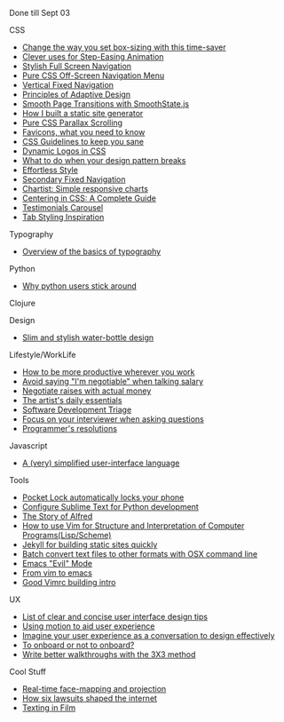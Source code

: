 Done till Sept 03


CSS
* [Change the way you set box-sizing with this time-saver](http://css-tricks.com/inheriting-box-sizing-probably-slightly-better-best-practice/)
* [Clever uses for Step-Easing Animation](http://css-tricks.com/clever-uses-step-easing/)
* [Stylish Full Screen Navigation](http://codyhouse.co/gem/full-screen-pop-out-navigation/)
* [Pure CSS Off-Screen Navigation Menu](http://www.sitepoint.com/pure-css-off-screen-navigation-menu/)
* [Vertical Fixed Navigation](http://codyhouse.co/gem/vertical-fixed-navigation/)
* [Principles of Adaptive Design](http://bradfrost.com/blog/post/the-principles-of-adaptive-design/)
* [Smooth Page Transitions with SmoothState.js](http://css-tricks.com/add-page-transitions-css-smoothstate-js/)
* [How I built a static site generator](http://dbushell.com/2014/07/09/how-i-built-a-static-site-generator/)
* [Pure CSS Parallax Scrolling](http://keithclark.co.uk/articles/pure-css-parallax-websites/)
* [Favicons, what you need to know](http://css-tricks.com/favicon-quiz/)
* [CSS Guidelines to keep you sane](http://cssguidelin.es/)
* [Dynamic Logos in CSS](http://rosedigital.co.uk/blog/2014/08/06/dynamic-logos-with-css.html)
* [What to do when your design pattern breaks](http://css-tricks.com/design-pattern-breaks/)
* [Effortless Style](http://vimeo.com/101718785)
* [Secondary Fixed Navigation](http://codyhouse.co/gem/secondary-fixed-navigation/)
* [Chartist: Simple responsive charts](http://gionkunz.github.io/chartist-js/)
* [Centering in CSS: A Complete Guide](http://css-tricks.com/centering-css-complete-guide/)
* [Testimonials Carousel](http://codyhouse.co/gem/client-testimonials-carousel/)
* [Tab Styling Inspiration](http://tympanus.net/codrops/2014/09/02/tab-styles-inspiration/)

Typography
* [Overview of the basics of typography](http://www.gravitateonline.com/marketing-101/design-learning-center/typography-design/typography-overview)

Python
* [Why python users stick around](http://nothingbutsnark.svbtle.com/why-i-dont-worry-about-pythons-popularity)

Clojure

Design
* [Slim and stylish water-bottle design](http://design-milk.com/slim-environmentally-responsible-reusable-water-bottle/)

Lifestyle/WorkLife
* [How to be more productive wherever you work](http://vsbabu.org/mt/archives/2014/08/15/how_to_beat_workday_blues.html)
* [Avoid saying "I'm negotiable" when talking salary](http://lifehacker.com/avoid-saying-im-negotiable-when-talking-salary-in-an-1621063265)
* [Negotiate raises with actual money](http://lifehacker.com/negotiate-the-raise-you-deserve-with-actual-money-not-1619273744)
* [The artist's daily essentials](http://lifehacker.com/the-artists-daily-essentials-bag-1619479222)
* [Software Development Triage](http://www.joelonsoftware.com/items/2012/07/09.html)
* [Focus on your interviewer when asking questions](http://lifehacker.com/focus-on-your-interviewer-s-opinion-to-avoid-dumb-quest-1619599437)
* [Programmer's resolutions](http://matt.might.net/articles/programmers-resolutions/)

Javascript
* [A (very) simplified user-interface language](http://uilang.com/)

Tools
* [Pocket Lock automatically locks your phone](http://lifehacker.com/pocket-lock-switches-phones-screen-on-off-when-you-aren-1620686296)
* [Configure Sublime Text for Python development](https://realpython.com/blog/python/setting-up-sublime-text-3-for-full-stack-python-development/)
* [The Story of Alfred](http://rosedigital.co.uk/blog/2014/08/06/dynamic-logos-with-css.html)
* [How to use Vim for Structure and Interpretation of Computer Programs(Lisp/Scheme)](http://usevim.com/2014/08/27/vim-sicp/)
* [Jekyll for building static sites quickly](http://code.tutsplus.com/tutorials/using-jekyll--cms-20956)
* [Batch convert text files to other formats with OSX command line](http://lifehacker.com/batch-convert-text-files-to-different-formats-in-termin-1628493934)
* [Emacs "Evil" Mode](http://usevim.com/2014/09/03/emacs-evil-mode/)
* [From vim to emacs](http://juanjoalvarez.net/es/detail/2014/sep/19/vim-emacsevil-chaotic-migration-guide/)
* [Good Vimrc building intro](http://bling.github.io/blog/2013/02/10/love-affair-with-vim/)

UX
* [List of clear and concise user interface design tips](http://bokardo.com/principles-of-user-interface-design/)
* [Using motion to aid user experience](http://paulstamatiou.com/design-provide-meaning-with-motion/)
* [Imagine your user experience as a conversation to design effectively](http://www.smashingmagazine.com/2014/07/21/how-do-you-design-interaction/)
* [To onboard or not to onboard?](http://www.smashingmagazine.com/2014/08/11/mobile-onboarding-beginners-guide/)
* [Write better walkthroughs with the 3X3 method](https://medium.com/@tomcavill/3x3-d6202ef7d077)

Cool Stuff
* [Real-time face-mapping and projection](http://www.theverge.com/2014/8/18/6030677/this-face-tracking-projection-is-the-craziest-thing-youll-see-today)
* [How six lawsuits shaped the internet](http://www.theverge.com/2014/8/19/6044679/the-six-lawsuits-that-shaped-the-internet)
* [Texting in Film](http://www.fubiz.net/en/2014/08/26/a-brief-look-at-texting-and-the-internet-in-film/)


